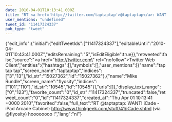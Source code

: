 ```yaml
---
date: 2010-04-01T10:13:41.000Z
title: "RT <a href='http://twitter.com/taptaptap'>@taptaptap</a>: WANT! iCade - iPad Arcade Cabinet: http://www.thinkgeek.com/stuff/41/iCade.shtml (via <a href='http://twitter.com/flyosity'>@flyosity</a>) hoooooooo !″"
user_mentions: "undefined"
tweet_id: "11417324337"
pub_type: "tweet"
---
```

{"edit_info":{"initial":{"editTweetIds":["11417324337"],"editableUntil":"2010-04-01T10:43:41.000Z","editsRemaining":"5","isEditEligible":true}},"retweeted":false,"source":"<a href=\"http://twitter.com\" rel=\"nofollow\">Twitter Web Client</a>","entities":{"hashtags":[],"symbols":[],"user_mentions":[{"name":"tap tap tap","screen_name":"taptaptap","indices":["3","13"],"id_str":"15027362","id":"15027362"},{"name":"Mike Rundle","screen_name":"flyosity","indices":["101","110"],"id_str":"10545","id":"10545"}],"urls":[]},"display_text_range":["0","123"],"favorite_count":"0","id_str":"11417324337","truncated":false,"retweet_count":"0","id":"11417324337","created_at":"Thu Apr 01 10:13:41 +0000 2010","favorited":false,"full_text":"RT @taptaptap: WANT! iCade - iPad Arcade Cabinet: http://www.thinkgeek.com/stuff/41/iCade.shtml (via @flyosity) hoooooooo !","lang":"nl"}
